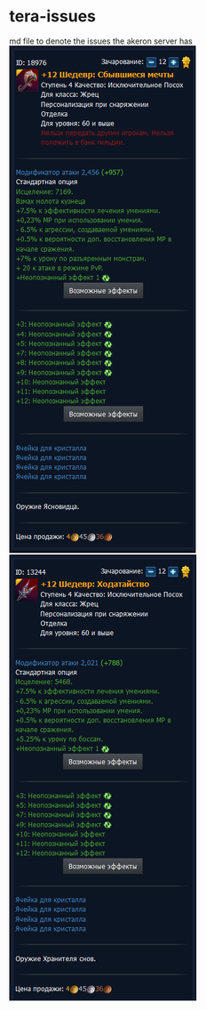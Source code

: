 # tera-issues
md file to denote the issues the akeron server has
![screen demo](https://github.com/spare-repo/tera-issues/blob/main/screens/Capture31.PNG)
![screen demo](https://github.com/spare-repo/tera-issues/blob/main/screens/Capture32.PNG)
